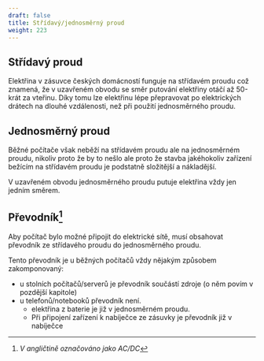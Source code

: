 ```yaml
---
draft: false
title: Střídavý/jednosměrný proud
weight: 223
---
```


## Střídavý proud

Elektřina v zásuvce českých domácností funguje na střídavém proudu což znamená, že v uzavřeném obvodu se směr putování elektřiny otáčí až 50-krát za vteřinu. Díky tomu lze elektřinu lépe přepravovat po elektrických drátech na dlouhé vzdálenosti, než při použití jednosměrného proudu.

## Jednosměrný proud

Běžné počítače však neběží na střídavém proudu ale na jednosměrném proudu, nikoliv proto že by to nešlo ale proto že stavba jakéhokoliv zařízení bežícím na střídavém proudu je podstatně složitější a nákladější.

V uzavřeném obvodu jednosměrného proudu putuje elektřina vždy jen jedním směrem.

## Převodník[^1]

Aby počítač bylo možné připojit do elektrické sítě, musí obsahovat převodník ze střídavého proudu do jednosměrného proudu.

Tento převodník je u běžných počítačů vždy nějakým způsobem zakomponovaný:

- u stolních počítačů/serverů je převodník součástí zdroje (o něm povím v pozdější kapitole)
- u telefonů/notebooků převodník není. 
  - elektřina z baterie je již v jednosměrném proudu.
  - Při připojení zařízení k nabíječce ze zásuvky je převodník již v nabíječce

[^1]: *V angličtině označováno jako AC/DC*